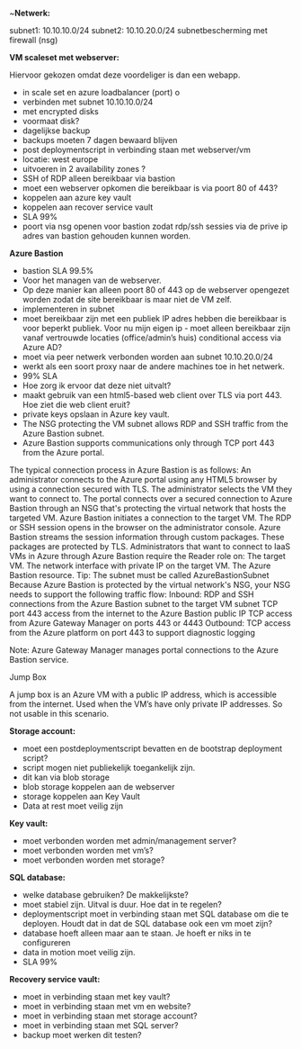 ~**Netwerk:**  

subnet1: 10.10.10.0/24
subnet2: 10.10.20.0/24
subnetbescherming met firewall (nsg)


**VM scaleset met webserver:**

Hiervoor gekozen omdat deze voordeliger is dan een webapp. 
- in scale set en azure loadbalancer (port) o
- verbinden met subnet 10.10.10.0/24
- met encrypted disks
- voormaat disk?
- dagelijkse backup
- backups moeten 7 dagen bewaard blijven
- post deploymentscript in verbinding staan met webserver/vm
- locatie: west europe
- uitvoeren in 2 availability zones ?
- SSH of RDP alleen bereikbaar via bastion
- moet een webserver opkomen die bereikbaar is via poort 80 of 443?
- koppelen aan azure key vault
- koppelen aan recover service vault
- SLA 99%
- poort via nsg openen voor bastion zodat rdp/ssh sessies via de prive ip adres van bastion gehouden kunnen worden.

**Azure Bastion**

- bastion SLA 99.5%
- Voor het managen van de webserver.
- Op deze manier kan alleen poort 80 of 443 op de webserver opengezet worden zodat de site bereikbaar is maar niet de VM zelf.
- implementeren in subnet
- moet bereikbaar zijn met een publiek IP adres hebben die bereikbaar is voor beperkt publiek. Voor nu mijn eigen ip - moet alleen bereikbaar zijn vanaf vertrouwde locaties (office/admin’s huis) conditional access via Azure AD?
- moet via peer netwerk verbonden worden aan subnet 10.10.20.0/24
- werkt als een soort proxy naar de andere machines toe in het netwerk. 
- 99% SLA
- Hoe zorg ik ervoor dat deze niet uitvalt?
- maakt gebruik van een html5-based web client over TLS via port 443. Hoe ziet die web client eruit?
- private keys opslaan in Azure key vault. 
- The NSG protecting the VM subnet allows RDP and SSH traffic from the Azure Bastion subnet.
- Azure Bastion supports communications only through TCP port 443 from the Azure portal.

The typical connection process in Azure Bastion is as follows:
An administrator connects to the Azure portal using any HTML5 browser by using a connection secured with TLS. The administrator selects the VM they want to connect to.
The portal connects over a secured connection to Azure Bastion through an NSG that's protecting the virtual network that hosts the targeted VM.
Azure Bastion initiates a connection to the target VM.
The RDP or SSH session opens in the browser on the administrator console. Azure Bastion streams the session information through custom packages. These packages are protected by TLS.
Administrators that want to connect to IaaS VMs in Azure through Azure Bastion require the Reader role on:
The target VM.
The network interface with private IP on the target VM.
The Azure Bastion resource.
Tip: The subnet must be called AzureBastionSubnet
Because Azure Bastion is protected by the virtual network's NSG, your NSG needs to support the following traffic flow:
Inbound:
RDP and SSH connections from the Azure Bastion subnet to the target VM subnet
TCP port 443 access from the internet to the Azure Bastion public IP
TCP access from Azure Gateway Manager on ports 443 or 4443
Outbound:
TCP access from the Azure platform on port 443 to support diagnostic logging

Note: Azure Gateway Manager manages portal connections to the Azure Bastion service.

Jump Box

A jump box is an Azure VM with a public IP address, which is accessible from the internet. Used when the VM’s have only private IP addresses. So not usable in this scenario. 

**Storage account:**

- moet een postdeploymentscript bevatten en de bootstrap deployment script?
- script mogen niet publiekelijk toegankelijk zijn.
- dit kan via blob storage
- blob storage koppelen aan de webserver
- storage koppelen aan Key Vault
- Data at rest moet veilig zijn

**Key vault:**

- moet verbonden worden met admin/management server?
- moet verbonden worden met vm’s?
- moet verbonden worden met storage?


**SQL database:**

- welke database gebruiken? De makkelijkste?
- moet stabiel zijn. Uitval is duur. Hoe dat in te regelen?
- deploymentscript moet in verbinding staan met SQL database om die te deployen. Houdt dat in dat de SQL database ook een vm moet zijn?
- database hoeft alleen maar aan te staan. Je hoeft er niks in te configureren
- data in motion moet veilig zijn.
- SLA 99%

**Recovery service vault:**

- moet in verbinding staan met key vault?
- moet in verbinding staan met vm en website?
- moet in verbinding staan met storage account?
- moet in verbinding staan met SQL server?
- backup moet werken dit testen?

